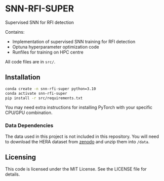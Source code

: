 # SNN-RFI-SUPER
Supervised SNN for RFI detection

Contains:
- Implementation of supervised SNN training for RFI detection
- Optuna hyperparameter optimization code
- Runfiles for training on HPC centre 

All code files are in `src/`.

## Installation
```bash
conda create -n snn-rfi-super python=3.10
conda activate snn-rfi-super
pip install -r src/requirements.txt
```
You may need extra instructions for installing PyTorch with your specific CPU/GPU combination.

### Data Dependencies
The data used in this project is not included in this repository.
You will need to download the HERA dataset from [zenodo](https://zenodo.org/record/6724065) and unzip
them into `/data`.

## Licensing
This code is licensed under the MIT License. See the LICENSE file for details.